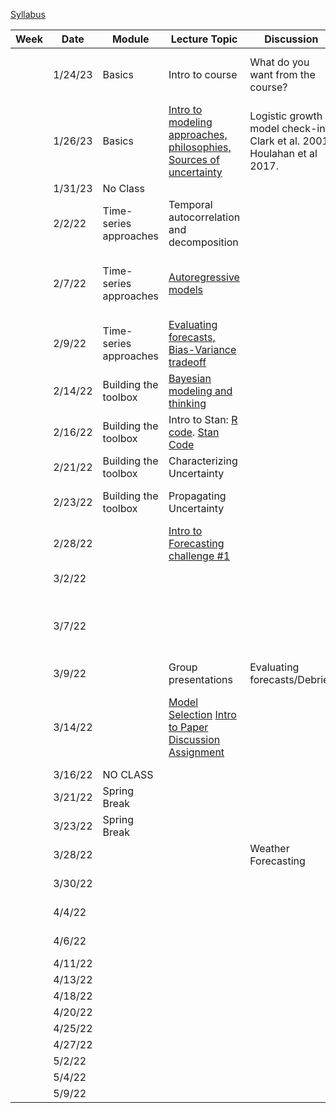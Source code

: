 [Syllabus](Syllabus.pdf)


|Week|Date   |Module                |Lecture Topic                                                     |Discussion                                                              |Lab                                                     |Reading                                                                                |
|----|-------|----------------------|------------------------------------------------------------------|------------------------------------------------------------------------|--------------------------------------------------------|---------------------------------------------------------------------------------------|
|    |1/24/23|Basics                |Intro to course                                                   |What do you want from the course?                                       |[Density-dependent population model](labs/intro2R.html) |                                                                                       |
|    |1/26/23|Basics                |[Intro to modeling approaches, philosophies, Sources of uncertainty](lectures/Lecture2.pdf)|Logistic growth model check-in, Clark et al. 2001, Houlahan et al 2017. |                                                        |[Clark et al. 2001](papers/Clark2001.pdf) , [Houlahan et al. 2017](papers/Houlahan2016.pdf)|
|    |1/31/23|No Class              |                                                                  |                                                                        |                                                        |                                                                                       |
|    |2/2/22|Time-series approaches|Temporal autocorrelation and decomposition                        |                                                                        |[Time-series decomposition](labs/ts_decomp_autocorr.html)                              |                                                                                       |
|    |2/7/22 |Time-series approaches|[Autoregressive models](lectures/ARmodels.pdf)                                             |                                                                        |[AR model forecasting](labs/ARmodel.html),  [My code](lectures/AR1model.R)                    |[Optional Reading: NEON working with time](https://www.neonscience.org/resources/learning-hub/tutorials/introduction-working-time-series-data-text-formats-r)                                                                 |
|    |2/9/22 |Time-series approaches|[Evaluating forecasts, Bias-Variance tradeoff](lectures/Lab2&3.pdf)                           |                                                                        |Evaluating time series forecasts [See end of lecture]                        |  Dietze Chapter 16                                                                                     |
|    |2/14/22 |Building the toolbox  |[Bayesian modeling and thinking](lectures/IntroToBayes.pdf)                                   |                                                                        |                                                        |         Dietze Chapter 5                                                                              |
|    |2/16/22|Building the toolbox  |Intro to Stan: [R code](lectures/StanSetup.R). [Stan Code](lectures/StanExample.stan)                                                   |                                                                        |[NDVI model](labs/IntroToStan.html)                           |    [Optional Reading: Stan intro]( https://ourcodingclub.github.io/tutorials/stan-intro/)                                                                                  |
|    |2/21/22|Building the toolbox  |Characterizing Uncertainty                                        |                                                                        |[Parameter Uncertainty](labs/IntroToStan_2.html)                         |                                                                                       |
|    |2/23/22|Building the toolbox  |Propagating Uncertainty                                           |                                                                        |[Process Variability](labs/IntroToStan_3.html)                               |       Dietze Chapter 6 and 11                                                                                |
|    |2/28/22|                      |[Intro to Forecasting challenge #1](labs/challenge1.html)                                 |                                                                        |Forecasting challenge #1                                |                                                                                       |
|    |3/2/22|                      |                                                                  |                                                                        |Forecasting challenge #1                                |                                                                                       |
|    |3/7/22 |                      |                                                                  |                                                 | Forecasting challenge #1     (Email forecast to Bob)                                                  |                                                                                       |
|    |3/9/22 |                      |       Group presentations                                                           |    Evaluating forecasts/Debrief                                                                       |                                                        |                                                                                       |
|    |3/14/22 |                      |  [Model Selection](lectures/ModelSelection.pdf)           [Intro to Paper Discussion Assignment](labs/PaperAssignment.pdf)                                                      |                                                                        |                    Talk with Bob about [project topic/data](labs/Project.html) before 3/9. Project Report Due May 6                                   |    [Model Selection](https://esajournals.onlinelibrary.wiley.com/doi/10.1002/ecy.3336)  [Model Ensembling](https://www.sciencedirect.com/science/article/pii/S016953470600303X?casa_token=E7l5YhfhaagAAAAA:_-WctoidjuF3bKB4Y5tSYui9mUetxllMJXeBfLUf3-qytccfE1sVNh9IbRv8lmH78PxVZqoxEBI)                                                                                  |
|    |3/16/22|NO CLASS              |                                |                                                                        |                          |                                                                                       |
|    |3/21/22|Spring Break          |                                                                  |                                                                        |                               |                                                                                       |
|    |3/23/22|Spring Break          |                                                                  |                                                 |                                                        |                                                                                       |
|    |3/28/22|                      |                                                                 |       Weather Forecasting                                                                 |      Forecasting Challenge 2                                                  |    [Paper 1](https://www.science.org/doi/10.1126/science.aav7274) [Paper 2](https://www.pnas.org/doi/epdf/10.1073/pnas.1716760115)                                                                                    |
|    |3/30/22|                      |                                                                  |                                                                        |                          Forecasting Challenge 2                                   |                                                                                 |
|    |4/4/22|                      |                                                                  |                                                                        |                  Forecasting Challenge 2                                           |                                                               |
|    |4/6/22|                      |                                                                  |                                                                        |                     Forecasting Challenge 2                                        |                                                                                    |
|    |4/11/22 |                      |                                                                  |                                                                        |                        Final Project                                |                                                                            |
|    |4/13/22 |                      |                                                                  |                                                                        |                    Final Project                                       |                                                                            |
|    |4/18/22|                      |                                                                  |                                                                        |                       Final Project                                    |                                                          |
|    |4/20/22|                      |                                                                  |                                                                        |                            Final Project                               |                                                               |
|    |4/25/22|                      |                                                                  |                                                                        |                         Final Project                                  |                                                                  |
|    |4/27/22|                      |                                                                  |                                                                        |                        Final Project                                   |                                                                                |
|    |5/2/22|                      |                                                                  |                                                                        |                        Final Project                                   |                                                                        |
|    |5/4/22|                      |                                                                  |                                                                        |                       Presentations                                 |                                                                                   |
|    |5/9/22 |                      |                                                                  |                                                                   |                                   Presentations                     |                                                                                       |

